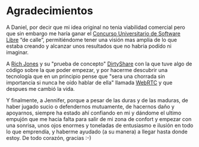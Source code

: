 # Agradecimientos

A Daniel, por decir que mi idea original no tenia viabilidad comercial pero que
sin embargo me haría ganar el [Concurso Universitario de Software
Libre](http://www.concursosoftwarelibre.org/) “de calle”, permitiéndome tener
una visión mas amplia de lo que estaba creando y alcanzar unos resultados que no
habria podído ni imaginar.

A [Rich Jones](https://github.com/Miserlou) y su "prueba de concepto"
[DirtyShare](https://github.com/Miserlou/DirtyShare) con la que tuve algo de
código sobre la que poder empezar, y por hacerme descubrir una tecnología que en
un principio pense que "sera una chorrada sin importancia si nunca he oído
hablar de ella" llamada [WebRTC](http://www.webrtc.org/) y que despues me cambió
la vida.

Y finalmente, a Jennifer, porque a pesar de las duras y de las maduras, de haber
jugado sucio o defendernos mutuamente, de hacernos daño y apoyarnos, siempre ha
estado ahí confiando en mi y dándome el ultimo empujón que me hacia falta para
salir de mi zona de confort y empezar con una sonrisa, unos ojos enormes y
toneladas de entusiasmo e ilusión en todo lo que emprendía, y haberme ayudado (a
su manera) a llegar hasta donde estoy. De todo corazón, gracias :-)
